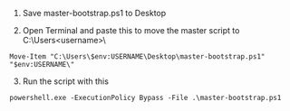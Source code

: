 1. Save master-bootstrap.ps1 to Desktop

2. Open Terminal and paste this to move the master script to C:\Users\<username>\
```
Move-Item "C:\Users\$env:USERNAME\Desktop\master-bootstrap.ps1" "$env:USERNAME\"
```

3. Run the script with this
```
powershell.exe -ExecutionPolicy Bypass -File .\master-bootstrap.ps1
```
